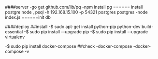 ####server
  -go get github.com/lib/pq
  -npm install pg ====== install postgre node , psql -h 192.168.15.100 -p 54321 postgres postgres
  -node index.js ======init db

####deploy
  ##install
  -$ sudo apt-get install python-pip python-dev build-essential 
  -$ sudo pip install --upgrade pip 
  -$ sudo pip install --upgrade virtualenv 

  -$ sudo pip install docker-compose
  ##check
  -docker-compose
  -docker-compose -v